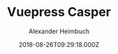 ---
title: Vuepress Casper
github: https://github.com/alexander-heimbuch/vuepress-theme-casper
demo: https://alexander.heimbu.ch/vuepress-theme-casper/
author: Alexander Heimbuch
ssg:
  - Vuepress
cms:
  - DatoCMS
  - Contentful
  - NetlifyCMS
  - Forestry
date: 2018-08-26T09:29:18.000Z
description: Ghost default theme ported to vuepress
draft: false
publish_date: '2018-08-26T09:29:18Z'
update_date: '2021-06-10T18:07:43Z'
github_star: 109
github_fork: 55
---
